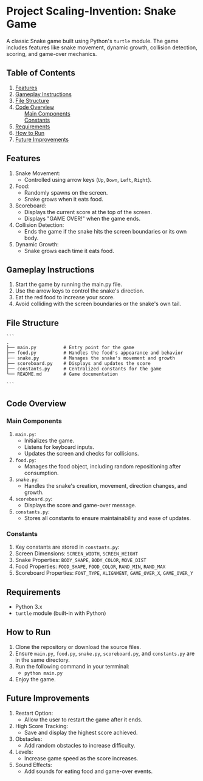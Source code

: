 # Project Scaling-Invention: Snake Game
A classic Snake game built using Python's `turtle` module. The game includes features like snake movement, dynamic growth, collision detection, scoring, and game-over mechanics.

## Table of Contents
<ol>
    <li><a href="#features">Features</a></li>
    <li><a href="#gameplay-instructions">Gameplay Instructions</a></li>
    <li><a href="#file-structure">File Structure</a></li>
    <li>
      <a href="#code-overview">Code Overview</a>
        <ul><a href="#main-components">Main Components</a></ul>
        <ul><a href="#constants">Constants</a></ul>
    </li>
    <li><a href="#requirements">Requirements</a></li>
    <li><a href="#how-to-run">How to Run</a></li>
    <li><a href="#future-improvments">Future Improvements</a></li>
</ol>

## Features
1. Snake Movement:
    * Controlled using arrow keys (`Up`, `Down`, `Left`, `Right`).
2. Food:
    * Randomly spawns on the screen.
    * Snake grows when it eats food.
3. Scoreboard:
    * Displays the current score at the top of the screen.
    * Displays "GAME OVER!" when the game ends.
4. Collision Detection:
    * Ends the game if the snake hits the screen boundaries or its own body.
5. Dynamic Growth:
    * Snake grows each time it eats food.

## Gameplay Instructions
1. Start the game by running the main.py file.
2. Use the arrow keys to control the snake's direction.
3. Eat the red food to increase your score.
4. Avoid colliding with the screen boundaries or the snake's own tail.

## File Structure
    ```
    .
    ├── main.py          # Entry point for the game
    ├── food.py          # Handles the food's appearance and behavior
    ├── snake.py         # Manages the snake's movement and growth
    ├── scoreboard.py    # Displays and updates the score
    ├── constants.py     # Centralized constants for the game
    └── README.md        # Game documentation
    
    ```
## Code Overview

### Main Components
1. `main.py`:
    * Initializes the game.
    * Listens for keyboard inputs.
    * Updates the screen and checks for collisions.
2. `food.py`:
    * Manages the food object, including random repositioning after consumption.
3. `snake.py`:
    * Handles the snake's creation, movement, direction changes, and growth.
4. `scoreboard.py`:
    * Displays the score and game-over message.
5. `constants.py`:
    * Stores all constants to ensure maintainability and ease of updates.

### Constants
1. Key constants are stored in `constants.py`:
2. Screen Dimensions: `SCREEN_WIDTH`, `SCREEN_HEIGHT`
3. Snake Properties: `BODY_SHAPE`, `BODY_COLOR`, `MOVE_DIST`
4. Food Properties: `FOOD_SHAPE`, `FOOD_COLOR`, `RAND_MIN`, `RAND_MAX`
5. Scoreboard Properties: `FONT_TYPE`, `ALIGNMENT`, `GAME_OVER_X`, `GAME_OVER_Y`

## Requirements
* Python 3.x
* `turtle` module (built-in with Python)


## How to Run
1. Clone the repository or download the source files.
2. Ensure `main.py`, `food.py`, `snake.py`, `scoreboard.py`, and `constants.py` are in the same directory.
3. Run the following command in your terrminal:
   * `python main.py`
5. Enjoy the game.

## Future Improvements
1. Restart Option:
    * Allow the user to restart the game after it ends.
2. High Score Tracking:
    * Save and display the highest score achieved.
3. Obstacles:
    * Add random obstacles to increase difficulty.
4. Levels:
    * Increase game speed as the score increases.
5. Sound Effects:
    * Add sounds for eating food and game-over events.
